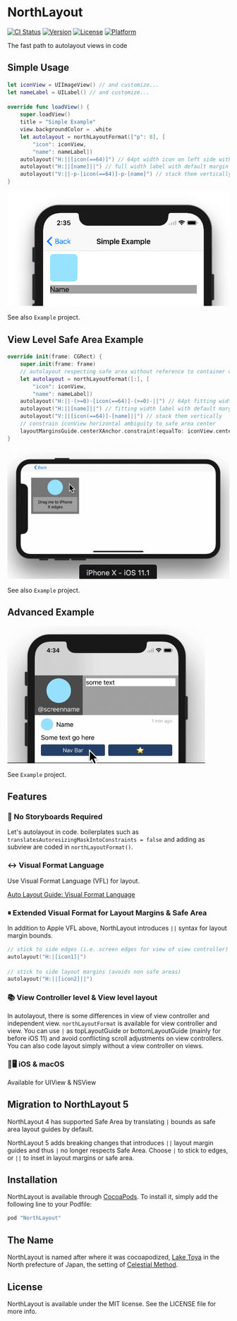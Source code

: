 # NorthLayout

[![CI Status](http://img.shields.io/travis/banjun/NorthLayout.svg?style=flat)](https://travis-ci.org/banjun/NorthLayout)
[![Version](https://img.shields.io/cocoapods/v/NorthLayout.svg?style=flat)](http://cocoapods.org/pods/NorthLayout)
[![License](https://img.shields.io/cocoapods/l/NorthLayout.svg?style=flat)](http://cocoapods.org/pods/NorthLayout)
[![Platform](https://img.shields.io/cocoapods/p/NorthLayout.svg?style=flat)](http://cocoapods.org/pods/NorthLayout)

The fast path to autolayout views in code

## Simple Usage

```swift
let iconView = UIImageView() // and customize...
let nameLabel = UILabel() // and customize...

override func loadView() {
    super.loadView()
    title = "Simple Example"
    view.backgroundColor = .white
    let autolayout = northLayoutFormat(["p": 8], [
        "icon": iconView,
        "name": nameLabel])
    autolayout("H:||[icon(==64)]") // 64pt width icon on left side with default margin
    autolayout("H:||[name]||") // full width label with default margin
    autolayout("V:||-p-[icon(==64)]-p-[name]") // stack them vertically
}
```

![](misc/ios-example.png)

See also `Example` project.

## View Level Safe Area Example

```swift
override init(frame: CGRect) {
    super.init(frame: frame)
    // autolayout respecting safe area without reference to container view controller
    let autolayout = northLayoutFormat([:], [
        "icon": iconView,
        "name": nameLabel])
    autolayout("H:||-(>=0)-[icon(==64)]-(>=0)-||") // 64pt fitting width icon with default margin
    autolayout("H:||[name]||") // fitting width label with default margin
    autolayout("V:||[icon(==64)]-[name]||") // stack them vertically
    // constrain iconView horizontal ambiguity to safe area center
    layoutMarginsGuide.centerXAnchor.constraint(equalTo: iconView.centerXAnchor).isActive = true
}
```

![](misc/northlayout-viewlevel-safearea-example.gif)

See also `Example` project.

## Advanced Example

![](misc/northlayout-advanced-example.gif)

See `Example` project.

## Features

### 📜 No Storyboards Required

Let's autolayout in code. boilerplates such as `translatesAutoresizingMaskIntoConstraints = false` and adding as subview are coded in `northLayoutFormat()`.

### ↔️ Visual Format Language

Use Visual Format Language (VFL) for layout.

[Auto Layout Guide: Visual Format Language](https://developer.apple.com/library/content/documentation/UserExperience/Conceptual/AutolayoutPG/VisualFormatLanguage.html)

### ⏸ Extended Visual Format for Layout Margins & Safe Area

In addition to Apple VFL above, NorthLayout introduces `||` syntax for layout margin bounds.

```swift
// stick to side edges (i.e. screen edges for view of view controller)
autolayout("H:|[icon1]|")

// stick to side layout margins (avoids non safe areas)
autolayout("H:||[icon2]||")
```

### 📚 View Controller level & View level layout

In autolayout, there is some differences in view of view controller and independent view. `northLayoutFormat` is available for view controller and view.
You can use `|` as topLayoutGuide or bottomLayoutGuide (mainly for before iOS 11) and avoid conflicting scroll adjustments on view controllers.
You can also code layout simply without a view controller on views.

### 📱🖥 iOS & macOS

Available for UIView & NSView

## Migration to NorthLayout 5

NorthLayout 4 has supported Safe Area by translating `|` bounds as safe area layout guides by default.

NorthLayout 5 adds breaking changes that introduces `||` layout margin guides and thus `|` no longer respects Safe Area.
Choose `|` to stick to edges, or `||` to inset in layout margins or safe area.

## Installation

NorthLayout is available through [CocoaPods](http://cocoapods.org). To install
it, simply add the following line to your Podfile:

```ruby
pod "NorthLayout"
```

## The Name

NorthLayout is named after where it was cocoapodized, [Lake Toya](http://en.wikipedia.org/wiki/Lake_Tōya) in the North prefecture of Japan, the setting of [Celestial Method](http://en.wikipedia.org/wiki/Celestial_Method).

## License

NorthLayout is available under the MIT license. See the LICENSE file for more info.
